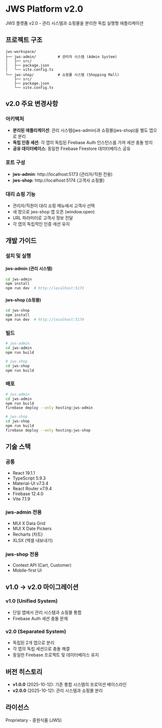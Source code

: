 # JWS Platform v2.0

JWS 플랫폼 v2.0 - 관리 시스템과 쇼핑몰을 분리한 독립 실행형 애플리케이션

## 프로젝트 구조

```
jws-workspace/
├── jws-admin/          # 관리자 시스템 (Admin System)
│   ├── src/
│   ├── package.json
│   └── vite.config.ts
└── jws-shop/           # 쇼핑몰 시스템 (Shopping Mall)
    ├── src/
    ├── package.json
    └── vite.config.ts
```

## v2.0 주요 변경사항

### 아키텍처
- **분리된 애플리케이션**: 관리 시스템(jws-admin)과 쇼핑몰(jws-shop)을 별도 앱으로 분리
- **독립 인증 세션**: 각 앱이 독립된 Firebase Auth 인스턴스를 가져 세션 충돌 방지
- **공유 데이터베이스**: 동일한 Firebase Firestore 데이터베이스 공유

### 포트 구성
- **jws-admin**: http://localhost:5173 (관리자/직원 전용)
- **jws-shop**: http://localhost:5174 (고객사 쇼핑몰)

### 대리 쇼핑 기능
- 관리자/직원이 대리 쇼핑 메뉴에서 고객사 선택
- 새 창으로 jws-shop 앱 오픈 (window.open)
- URL 파라미터로 고객사 정보 전달
- 각 앱의 독립적인 인증 세션 유지

## 개발 가이드

### 설치 및 실행

#### jws-admin (관리 시스템)
```bash
cd jws-admin
npm install
npm run dev  # http://localhost:5173
```

#### jws-shop (쇼핑몰)
```bash
cd jws-shop
npm install
npm run dev  # http://localhost:5174
```

### 빌드
```bash
# jws-admin
cd jws-admin
npm run build

# jws-shop
cd jws-shop
npm run build
```

### 배포
```bash
# jws-admin
cd jws-admin
npm run build
firebase deploy --only hosting:jws-admin

# jws-shop
cd jws-shop
npm run build
firebase deploy --only hosting:jws-shop
```

## 기술 스택

### 공통
- React 19.1.1
- TypeScript 5.9.3
- Material-UI v7.3.4
- React Router v7.9.4
- Firebase 12.4.0
- Vite 7.1.9

### jws-admin 전용
- MUI X Data Grid
- MUI X Date Pickers
- Recharts (차트)
- XLSX (엑셀 내보내기)

### jws-shop 전용
- Context API (Cart, Customer)
- Mobile-first UI

## v1.0 → v2.0 마이그레이션

### v1.0 (Unified System)
- 단일 앱에서 관리 시스템과 쇼핑몰 통합
- Firebase Auth 세션 충돌 문제

### v2.0 (Separated System)
- 독립된 2개 앱으로 분리
- 각 앱의 독립 세션으로 충돌 해결
- 동일한 Firebase 프로젝트 및 데이터베이스 유지

## 버전 히스토리

- **v1.0.0** (2025-10-12): 기존 통합 시스템의 프로덕션 베이스라인
- **v2.0.0** (2025-10-12): 관리 시스템과 쇼핑몰 분리

## 라이선스

Proprietary - 중원식품 (JWS)
